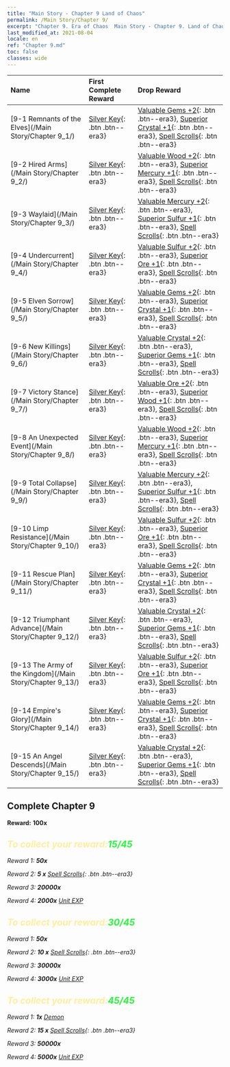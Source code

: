 ```yaml
---
title: "Main Story - Chapter 9 Land of Chaos"
permalink: /Main Story/Chapter 9/
excerpt: "Chapter 9. Era of Chaos  Main Story - Chapter 9. Land of Chaos"
last_modified_at: 2021-08-04
locale: en
ref: "Chapter 9.md"
toc: false
classes: wide
---
```


  | Name |  First Complete Reward | Drop Reward |
  |:------------|:------------|:------------| 
  | [9-1 Remnants of the Elves](/Main Story/Chapter 9_1/) | [Silver Key](/Items/con_693/){: .btn .btn--era3} | [Valuable Gems +2](/Items/mat_30/){: .btn .btn--era3}, [Superior Crystal +1](/Items/mat_24/){: .btn .btn--era3}, [Spell Scrolls](/Items/con_694/){: .btn .btn--era3} |
  | [9-2 Hired Arms](/Main Story/Chapter 9_2/) | [Silver Key](/Items/con_693/){: .btn .btn--era3} | [Valuable Wood +2](/Items/mat_27/){: .btn .btn--era3}, [Superior Mercury +1](/Items/mat_21/){: .btn .btn--era3}, [Spell Scrolls](/Items/con_694/){: .btn .btn--era3} |
  | [9-3 Waylaid](/Main Story/Chapter 9_3/) | [Silver Key](/Items/con_693/){: .btn .btn--era3} | [Valuable Mercury +2](/Items/mat_28/){: .btn .btn--era3}, [Superior Sulfur +1](/Items/mat_22/){: .btn .btn--era3}, [Spell Scrolls](/Items/con_694/){: .btn .btn--era3} |
  | [9-4 Undercurrent](/Main Story/Chapter 9_4/) | [Silver Key](/Items/con_693/){: .btn .btn--era3} | [Valuable Sulfur +2](/Items/mat_29/){: .btn .btn--era3}, [Superior Ore +1](/Items/mat_19/){: .btn .btn--era3}, [Spell Scrolls](/Items/con_694/){: .btn .btn--era3} |
  | [9-5 Elven Sorrow](/Main Story/Chapter 9_5/) | [Silver Key](/Items/con_693/){: .btn .btn--era3} | [Valuable Gems +2](/Items/mat_30/){: .btn .btn--era3}, [Superior Crystal +1](/Items/mat_24/){: .btn .btn--era3}, [Spell Scrolls](/Items/con_694/){: .btn .btn--era3} |
  | [9-6 New Killings](/Main Story/Chapter 9_6/) | [Silver Key](/Items/con_693/){: .btn .btn--era3} | [Valuable Crystal +2](/Items/mat_31/){: .btn .btn--era3}, [Superior Gems +1](/Items/mat_23/){: .btn .btn--era3}, [Spell Scrolls](/Items/con_694/){: .btn .btn--era3} |
  | [9-7 Victory Stance](/Main Story/Chapter 9_7/) | [Silver Key](/Items/con_693/){: .btn .btn--era3} | [Valuable Ore +2](/Items/mat_26/){: .btn .btn--era3}, [Superior Wood +1](/Items/mat_20/){: .btn .btn--era3}, [Spell Scrolls](/Items/con_694/){: .btn .btn--era3} |
  | [9-8 An Unexpected Event](/Main Story/Chapter 9_8/) | [Silver Key](/Items/con_693/){: .btn .btn--era3} | [Valuable Wood +2](/Items/mat_27/){: .btn .btn--era3}, [Superior Mercury +1](/Items/mat_21/){: .btn .btn--era3}, [Spell Scrolls](/Items/con_694/){: .btn .btn--era3} |
  | [9-9 Total Collapse](/Main Story/Chapter 9_9/) | [Silver Key](/Items/con_693/){: .btn .btn--era3} | [Valuable Mercury +2](/Items/mat_28/){: .btn .btn--era3}, [Superior Sulfur +1](/Items/mat_22/){: .btn .btn--era3}, [Spell Scrolls](/Items/con_694/){: .btn .btn--era3} |
  | [9-10 Limp Resistance](/Main Story/Chapter 9_10/) | [Silver Key](/Items/con_693/){: .btn .btn--era3} | [Valuable Sulfur +2](/Items/mat_29/){: .btn .btn--era3}, [Superior Ore +1](/Items/mat_19/){: .btn .btn--era3}, [Spell Scrolls](/Items/con_694/){: .btn .btn--era3} |
  | [9-11 Rescue Plan](/Main Story/Chapter 9_11/) | [Silver Key](/Items/con_693/){: .btn .btn--era3} | [Valuable Gems +2](/Items/mat_30/){: .btn .btn--era3}, [Superior Crystal +1](/Items/mat_24/){: .btn .btn--era3}, [Spell Scrolls](/Items/con_694/){: .btn .btn--era3} |
  | [9-12 Triumphant Advance](/Main Story/Chapter 9_12/) | [Silver Key](/Items/con_693/){: .btn .btn--era3} | [Valuable Crystal +2](/Items/mat_31/){: .btn .btn--era3}, [Superior Gems +1](/Items/mat_23/){: .btn .btn--era3}, [Spell Scrolls](/Items/con_694/){: .btn .btn--era3} |
  | [9-13 The Army of the Kingdom](/Main Story/Chapter 9_13/) | [Silver Key](/Items/con_693/){: .btn .btn--era3} | [Valuable Sulfur +2](/Items/mat_29/){: .btn .btn--era3}, [Superior Ore +1](/Items/mat_19/){: .btn .btn--era3}, [Spell Scrolls](/Items/con_694/){: .btn .btn--era3} |
  | [9-14 Empire's Glory](/Main Story/Chapter 9_14/) | [Silver Key](/Items/con_693/){: .btn .btn--era3} | [Valuable Gems +2](/Items/mat_30/){: .btn .btn--era3}, [Superior Crystal +1](/Items/mat_24/){: .btn .btn--era3}, [Spell Scrolls](/Items/con_694/){: .btn .btn--era3} |
  | [9-15 An Angel Descends](/Main Story/Chapter 9_15/) | [Silver Key](/Items/con_693/){: .btn .btn--era3} | [Valuable Crystal +2](/Items/mat_31/){: .btn .btn--era3}, [Superior Gems +1](/Items/mat_23/){: .btn .btn--era3}, [Spell Scrolls](/Items/con_694/){: .btn .btn--era3} |


## Complete Chapter 9

 **Reward:**  **100x** <i class="fas fa-gem"/>



## <span style="color: #ffeea0">To collect your reward:</span><span style="color: #27f73a">15/45</span>

 Reward 1:  **50x** <i class="fas fa-gem"/>

 Reward 2: **5 x** [Spell Scrolls](/Items/con_694/){: .btn .btn--era3}

 Reward 3:  **20000x** <i class="fas fa-coins"/>

 Reward 4:  **2000x** [Unit EXP](/Items/con_902/)



## <span style="color: #ffeea0">To collect your reward:</span><span style="color: #27f73a">30/45</span>

 Reward 1:  **50x** <i class="fas fa-gem"/>

 Reward 2: **10 x** [Spell Scrolls](/Items/con_694/){: .btn .btn--era3}

 Reward 3:  **30000x** <i class="fas fa-coins"/>

 Reward 4:  **3000x** [Unit EXP](/Items/con_902/)



## <span style="color: #ffeea0">To collect your reward:</span><span style="color: #27f73a">45/45</span>

 Reward 1:  **1x** [Demon](/units/Demon/)

 Reward 2: **15 x** [Spell Scrolls](/Items/con_694/){: .btn .btn--era3}

 Reward 3:  **50000x** <i class="fas fa-coins"/>

 Reward 4:  **5000x** [Unit EXP](/Items/con_902/)

